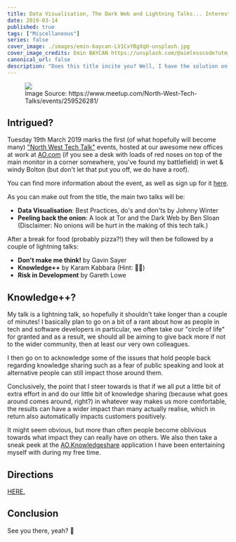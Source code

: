 ```yaml
---
title: Data Visualisation, The Dark Web and Lightning Talks... Interested?
date: 2019-03-14
published: true
tags: ["Miscellaneous"]
series: false
cover_image: ./images/emin-baycan-LV1CxYBgXqU-unsplash.jpg
cover_image_credits: Emin BAYCAN https://unsplash.com/@aimlesscode?utm_source=unsplash&utm_medium=referral&utm_content=creditCopyText
canonical_url: false
description: "Does this title incite you? Well, I have the solution on Tuesday March 19th!"
---
```

<figure>
    <img src="https://secure.meetupstatic.com/photos/event/c/4/a/7/highres_479390343.jpeg" style="display: block; margin-left: auto; margin-right: auto;"/>
    <figcaption>Image Source: https://www.meetup.com/North-West-Tech-Talks/events/259526281/</figcaption>
</figure>

## Intrigued?
Tuesday 19th March 2019 marks the first (of what hopefully will become many) ["North West Tech Talk"](https://www.meetup.com/North-West-Tech-Talks/) events, hosted at our awesome new offices at work at [AO.com](https://www.ao.com) (if you see a desk with loads of red noses on top of the main monitor in a corner somewhere, you've found my battlefield) in wet & windy Bolton (but don't let that put you off, we do have a roof).

You can find more information about the event, as well as sign up for it [here](https://www.meetup.com/North-West-Tech-Talks/events/259526281/).

As you can make out from the title, the main two talks will be:
* **Data Visualisation**: Best Practices, do's and don'ts by Johnny Winter
* **Peeling back the onion**: A look at Tor and the Dark Web by Ben Sloan (Disclaimer: No onions will be hurt in the making of this tech talk.)

After a break for food (probably pizza?!) they will then be followed by a couple of lightning talks:
* **Don't make me think!** by Gavin Sayer
* **Knowledge++** by Karam Kabbara (Hint: 🙋‍♂️)
* **Risk in Development** by Gareth Lowe

## Knowledge++?
My talk is a lightning talk, so hopefully it shouldn't take longer than a couple of minutes! I basically plan to go on a bit of a rant about how as people in tech and software developers in particular, we often take our "circle of life" for granted and as a result, we should all be aiming to give back more if not to the wider community, then at least our very own colleagues.

I then go on to acknowledge some of the issues that hold people back regarding knowledge sharing such as a fear of public speaking and look at alternative people can still impact those around them.

Conclusively, the point that I steer towards is that if we all put a little bit of extra effort in and do our little bit of knowledge sharing (because what goes around comes around, right?) in whatever way makes us more comfortable, the results can have a wider impact than many actually realise, which in return also automatically impacts customers positively.

It might seem obvious, but more than often people become oblivious towards what impact they can really have on others. We also then take a sneak peek at the [AO.Knowledgeshare](https://github.com/karam94/ao.knowledgeshare) application I have been entertaining myself with during my free time.

## Directions
[HERE.](https://www.google.com/maps/search/?api=1&query=53.577637%2C-2.533411)

## Conclusion
See you there, yeah? 👋